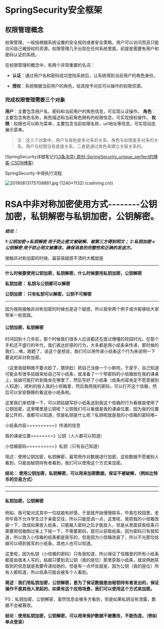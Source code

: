 # SpringSecurity安全框架

## 权限管理概念

权限管理，一般指根据系统设置的安全规则或者安全策略，用户可以访问而且只能访问自己被授权的资源。权限管理几乎出现在任何系统里面，前提是需要有用户和密码认证的系统。

在权限管理的概念中，有两个非常重要的名词：

- **认证**：通过用户名和密码成功登陆系统后，让系统得到当前用户的角色身份。

- **授权**：系统根据当前用户的角色，给其授予对应可以操作的权限资源。

### 完成权限管理需要三个对象

**用户**：主要包含用户名，密码和当前用户的角色信息，可实现认证操作。
**角色**：主要包含角色名称，角色描述和当前角色拥有的权限信息，可实现授权操作。
**权限**：权限也可以称为菜单，主要包含当前权限名称，url地址等信息，可实现动态展示菜单。

> 注：这三个对象中，用户与角色是多对多的关系，角色与权限是多对多的关系，用户与权限没有直接关系，二者是通过角色来建立关联关系的。 



[SpringSecurity详细笔记]([(3条消息) 原创-SpringSecurity_unique_perfect的博客-CSDN博客](https://blog.csdn.net/unique_perfect/article/details/109863204))



SpringSecurity 中得执行流程

![20190813175708861.jpg (1240×1132) (csdnimg.cn)](https://img-blog.csdnimg.cn/20190813175708861.jpg?x-oss-process=image/watermark,type_ZmFuZ3poZW5naGVpdGk,shadow_10,text_aHR0cHM6Ly9ibG9nLmNzZG4ubmV0L3FxXzIyMTcyMTMz,size_16,color_FFFFFF,t_70))













# RSA中非对称加密使用方式--------公钥加密，私钥解密与私钥加密，公钥解密。



***结论：***

***1:公钥加密→私钥解密 		用于防止密文被破解、被第三方得到明文；***
***2:私钥加密→公钥解密 		用于防止明文被篡改，确保消息的完整性和正确的发送方。***



接触非对称加密的时候，最容易疑惑不清的大概就是

------

**什么时候要使用公钥加密，私钥解密，什么时候要用私钥加密，公钥解密**



**私钥加密： 私钥与公钥都可以解密**



**公钥加密： 只有私钥可以解密，公钥不可解密**

------

因为我刚接触非对称加密的时候也是这个疑惑，所以我举两个例子或许能够给大家带来一些思路。

 

#### 公钥加密，私钥解密

时间回到十几年前，那个时候我们很多人应该都还在度过懵懂的校园时光。在那个手机还不盛行的年代，我们表达好感的行为，大多都是用小纸条来传递，那时候的我们....咦，跑题了，说这个是想说，我们可以用传递小纸条这个行为来说明一下要说的非对称加密。

 

（这里我就稍微不要点脸了，猥琐脸）把自己当做一个小鲜肉，于是乎，自己知道可能会有很多姑娘来给自己写小纸条，就准备了一个带密码的小信箱放在我的课桌上，姑娘可能打听到我坐在哪里了，然后写好了小纸条（纸条内容肯定不愿意被别人知道），顺利的放入我的小信箱里，然后我用我的密码，可以打开这个信箱，然后可以安安静静的看这些小纸条啦。

 

这里我们来梳理一下，可以把姑娘写好小纸条送到我这个信箱的行为看做是使用了公钥加密，这里哪里是公钥呢？公钥我们可以看做是我的课桌位置，因为我的位置是公开的，谁都可以知道，但是私钥是什么呢？私钥呢就是我的小信箱的密码喽~

小纸条内容==========》传递的信息

我的课桌位置========》公钥（人人都可以知道）

小信箱密码==========》私钥（只有自己知道）

简述：使用公钥加密，私钥解密，最常用作对数据进行加密，这些数据不愿被别人看到，只能由秘钥持有者看到，我们可以使用这个方式来加密。

**结论： 使用公钥加密，私钥解密，可以用来加密数据，保证不被破解，（例如比特币的交易方式）**



----

---



#### 私钥加密，公钥解密

例如，我可能对这其中一位姑娘有好感，于是就开始慢慢联系，毕竟在校园里，老师毕竟不允许学生过于亲密交往，所以只能低调一点，这里呢，我把我的小信箱改装一下，改成如果放入纸条，只能输入密码之后才能放入，但是从里面获取纸条只需要把信箱倒过来上下摇一下，不需要密码，就可以获取纸条，因为密码只有我知道，所以放入小信箱的纸条都是我写的，但是因为小信箱改装了，所以不光那位姑娘可以得到我写的小纸条，其他人也可以知道。

 

这里呢，因为私钥（小信箱的密码）只有我知道，所以保证了信箱里的所有小纸条都是由我本人写的，姑娘只要到去公钥（我的座位）那里获取小纸条，就说明她获取到的信息就是我要传递给她的，但是有一点坏处就是，因为公钥（我的座位）所有人都知道，所以纸条可能会被多个人看到。

 

**简述：我们用私钥加密，公钥解密，是为了保证数据是由秘钥持有者发出的，保证操作不是其他人发起的，如果有这个应用场景，我们可以使用这个方式来加密。**



PS：私钥加密，公钥解密，虽然信息会被多方看到，但是如果私钥没有泄露，数据不会被篡改。

**结论：使用私钥加密，公钥解密，可以用来保护数据不被篡改，不能伪造，（例如单点登录）**